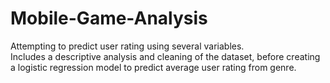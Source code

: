 # Mobile-Game-Analysis
Attempting to predict user rating using several variables.\
Includes a descriptive analysis and cleaning of the dataset, before creating a logistic regression model to predict average user rating from genre.
